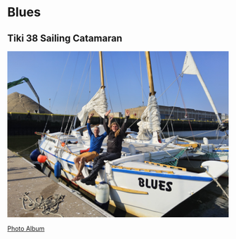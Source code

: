 # Blues

## Tiki 38 Sailing Catamaran


![we landed in Belgium](../../img/Blues_Oostende.jpg)


[Photo Album](https://photos.app.goo.gl/b41YA9pMvp2Wg4u2A)
